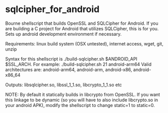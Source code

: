 # sqlcipher_for_android
Bourne shellscript that builds OpenSSL and SQLCipher for Android. If you are building a C project for Android that utilizes SQLCipher, this is for you. Sets up android development environment if necessary.

Requirements: linux build system (OSX untested), internet access, wget, git, unzip

Syntax for this shellscript is ./build-sqlcipher.sh $ANDROID_API $SSL_ARCH. For example: ./build-sqlcipher.sh 21 android-arm64
Valid architectures are: android-arm64, android-arm, android-x86, android-x86_64

Outputs: libsqlcipher.so, libssl_1_1.so, libcrypto_1_1.so etc

NOTE: By default it statically builds in libcrypto from OpenSSL. If you want this linkage to be dynamic (so you will have to also include libcrypto.so in your android APK), modify the shellscript to change static=1 to static=0.
